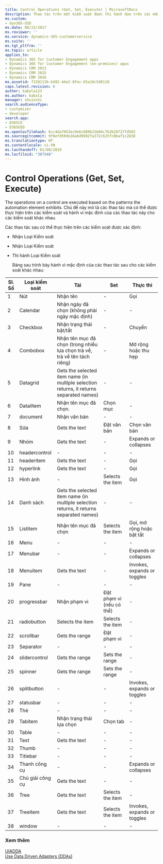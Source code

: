 ```yaml
---
title: Control Operations (Get, Set, Execute) | MicrosoftDocs
description: Thao tác trên một kiểm soát được thi hành dựa trên các mẫu trưng bày yếu tố tự động hóa. Chủ đề này mô tả các thao tác mà có thể được thực hiện trên các kiểm soát và hành vi mặc định của các thao tác này cho các kiểm soát khác nhau.
ms.custom:
- dyn365-USD
ms.date: 08/23/2017
ms.reviewer: ''
ms.service: dynamics-365-customerservice
ms.suite: ''
ms.tgt_pltfrm: ''
ms.topic: article
applies_to:
- Dynamics 365 for Customer Engagement apps
- Dynamics 365 for Customer Engagement (on-premises) apps
- Dynamics CRM 2013
- Dynamics CRM 2015
- Dynamics CRM 2016
ms.assetid: f158113b-b492-44e2-8fec-65a10c5d0118
caps.latest.revision: 6
author: kabala123
ms.author: kabala
manager: shujoshi
search.audienceType:
- customizer
- developer
search.app:
- D365CE
- D365USD
ms.openlocfilehash: 6cc4da7053ec9e6c689b15b66c7b2b28f27fd502
ms.sourcegitcommit: 9f0efd59de16a6d9902fa372cb25fc0baf1c2838
ms.translationtype: HT
ms.contentlocale: vi-VN
ms.lasthandoff: 01/08/2019
ms.locfileid: "387548"
---
```

# <a name="control-operations-get-set-execute"></a>Control Operations (Get, Set, Execute)
The operations on a control are executed based on the patterns the automation element exhibits. Chủ đề này mô tả các thao tác mà có thể được thực hiện trên các kiểm soát và hành vi mặc định của các thao tác này cho các kiểm soát khác nhau.  
  
 Các thao tác sau có thể thực hiện trên các kiểm soát được xác định:  
  
- Nhận Loại Kiểm soát  
  
- Nhận Loại Kiểm soát  
  
- Thi hành Loại Kiểm soát  
  
  Bảng sau trình bày hành vi mặc định của các thao tác sau cho các kiểm soát khác nhau:  
  
|Sl. Số|Loại kiểm soát|Tải |Set|Thực thi|  
|----------------|------------------|---------|---------|-------------|  
|1|Nút|Nhận tên|-|Gọi|  
|2|Calendar|Nhận ngày đã chọn (không phải ngày mặc định)|-|-|  
|3|Checkbox|Nhận trạng thái bật/tắt|-|Chuyển|  
|4|Combobox|Nhận tên mục đã chọn (trong nhiều lựa chọn trả về, trả về tên tách riêng)|-|Mở rộng hoặc thu hẹp|  
|5|Datagrid|Gets the selected item name (in multiple selection returns, it returns separated names)|-|-|  
|6|Datailtem|Nhận tên mục đã chọn.|Chọn mục|-|  
|7|document|Nhận văn bản|-|-|  
|8|Sửa|Gets the text|Đặt văn bản|Chọn văn bản|  
|9|Nhóm|Gets the text|-|Expands or collapses|  
|10|headercontrol|-|-|-|  
|11|headeritem|Gets the text|-|Gọi|  
|12|hyperlink|Gets the text|-|Gọi|  
|13|Hình ảnh|-|Selects the item|Gọi|  
|14|Danh sách|Gets the selected item name (in multiple selection returns, it returns separated names)|-|-|  
|15|Listitem|Nhận tên mục đã chọn|Selects the item|Gọi, mở rộng hoặc bật tắt|  
|16|Menu|-|-|-|  
|17|Menubar|-|-|Expands or collapses|  
|18|Menuitem|Gets the text|-|Invokes, expands or toggles|  
|19|Pane|-|-|-|  
|20|progressbar|Nhận phạm vi|Đặt phạm vi (nếu có thể)|-|  
|21|radiobutton|Selects the item|Selects the item|-|  
|22|scrollbar|Gets the range|Đặt phạm vi|-|  
|23|Separator|-|-|-|  
|24|slidercontrol|Gets the range|Sets the range|-|  
|25|spinner|Gets the range|Sets the range|-|  
|26|splitbutton|-|-|Invokes, expands or toggles|  
|27|statusbar|-|-|-|  
|28|Thẻ|-|-|-|  
|29|Tabitem|Nhận trạng thái lựa chọn|Chọn tab|-|  
|30|Table|-|-|-|  
|31|Text|Gets the text|-|-|  
|32|Thumb|-|-|-|  
|33|Titlebar|-|-|-|  
|34|Thanh công cụ|-|-|Expands or collapses|  
|35|Chú giải công cụ|Gets the text|-|-|  
|36|Tree|Gets the text|Selects the item|-|  
|37|Treeitem|Gets the text|Selects the item|Invokes, expands or toggles|  
|38|window|-|-|-|  
  
### <a name="see-also"></a>Xem thêm  
 [UIADDA](../unified-service-desk/uiadda.md)   
 [Use Data Driven Adapters (DDAs)](../unified-service-desk/use-data-driven-adapters-ddas.md)

